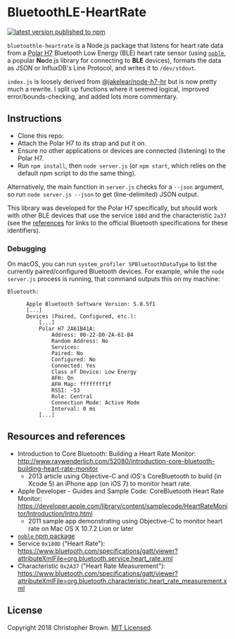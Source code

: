 # BluetoothLE-HeartRate

[![latest version published to npm](https://badge.fury.io/js/bluetoothle-heartrate.svg)](https://www.npmjs.com/package/bluetoothle-heartrate)

`bluetoothle-heartrate` is a Node.js package that listens for heart rate data
from a [Polar H7](https://web.archive.org/web/20160929093756/https://developer.polar.com/wiki/H6_and_H7_Heart_rate_sensors) Bluetooth Low Energy (BLE) heart rate sensor
(using [`noble`](https://github.com/sandeepmistry/noble), a popular **No**de.js library for connecting to **BLE** devices),
formats the data as JSON or InfluxDB's Line Protocol, and writes it to `/dev/stdout`.

`index.js` is loosely derived from [@jakelear/node-h7-hr](https://github.com/jakelear/node-h7-hr) but is now pretty much a rewrite.
I split up functions where it seemed logical, improved error/bounds-checking, and added lots more commentary.


## Instructions

* Clone this repo: 
* Attach the Polar H7 to its strap and put it on.
* Ensure no other applications or devices are connected (listening) to the Polar H7.
* Run `npm install`, then `node server.js` (or `npm start`, which relies on the default npm script to do the same thing).

Alternatively, the main function in `server.js` checks for a `--json` argument, so run `node server.js --json` to get (line-delimited) JSON output.

This library was developed for the Polar H7 specifically,
but should work with other BLE devices that use the service `180d` and the characteristic `2a37`
(see the [references](#resources-and-references) for links to the official Bluetooth specifications for these identifiers).


### Debugging

On macOS, you can run `system_profiler SPBluetoothDataType` to list the currently paired/configured Bluetooth devices.
For example, while the `node server.js` process is running, that command outputs this on my machine:

    Bluetooth:

          Apple Bluetooth Software Version: 5.0.5f1
          [...]
          Devices (Paired, Configured, etc.):
              [...]
              Polar H7 2A61B41A:
                  Address: 00-22-D0-2A-61-B4
                  Random Address: No
                  Services:
                  Paired: No
                  Configured: No
                  Connected: Yes
                  Class of Device: Low Energy
                  AFH: On
                  AFH Map: ffffffff1f
                  RSSI: -53
                  Role: Central
                  Connection Mode: Active Mode
                  Interval: 0 ms
              [...]


## Resources and references

* Introduction to Core Bluetooth: Building a Heart Rate Monitor:
  <http://www.raywenderlich.com/52080/introduction-core-bluetooth-building-heart-rate-monitor>
  - 2013 article using Objective-C and iOS's CoreBluetooth to build (in Xcode 5) an iPhone app (on iOS 7) to monitor heart rate.
* Apple Developer - Guides and Sample Code: CoreBluetooth Heart Rate Monitor:
  <https://developer.apple.com/library/content/samplecode/HeartRateMonitor/Introduction/Intro.html>
  - 2011 sample app demonstrating using Objective-C to monitor heart rate on Mac OS X 10.7.2 Lion or later
* [`noble` npm package](https://www.npmjs.com/package/noble)
* Service `0x180D` ("Heart Rate"):
  <https://www.bluetooth.com/specifications/gatt/viewer?attributeXmlFile=org.bluetooth.service.heart_rate.xml>
* Characteristic `0x2A37` ("Heart Rate Measurement"):
  <https://www.bluetooth.com/specifications/gatt/viewer?attributeXmlFile=org.bluetooth.characteristic.heart_rate_measurement.xml>


## License

Copyright 2018 Christopher Brown.
[MIT Licensed](https://chbrown.github.io/licenses/MIT/#2018).
